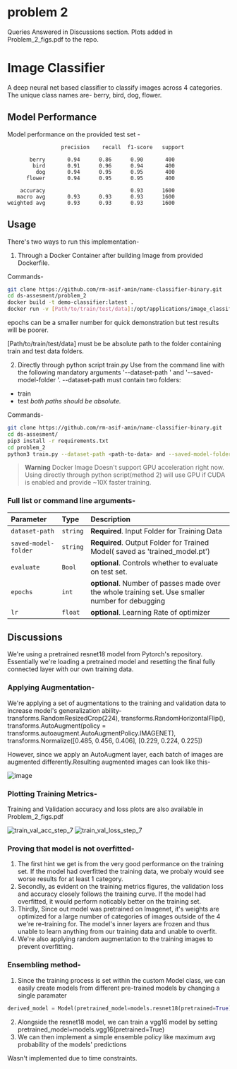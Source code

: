 # problem 2 
Queries Answered in Discussions section. Plots added in Problem_2_figs.pdf to the repo.


# Image Classifier
A deep neural net based classifier to classify images across 4 categories. The unique class names are- berry, bird, dog, flower. 

## Model Performance
Model performance on the provided test set -

```
                 precision    recall  f1-score   support

       berry       0.94      0.86      0.90       400
        bird       0.91      0.96      0.94       400
         dog       0.94      0.95      0.95       400
      flower       0.94      0.95      0.95       400

    accuracy                           0.93      1600
   macro avg       0.93      0.93      0.93      1600
weighted avg       0.93      0.93      0.93      1600
```

## Usage

There's two ways to run this implementation-

1. Through a Docker Container after building Image from provided Dockerfile.

Commands-
```bash
git clone https://github.com/rm-asif-amin/name-classifier-binary.git
cd ds-assesment/problem_2
docker build -t demo-classifier:latest .  
docker run -v [Path/to/train/test/data]:/opt/applications/image_classifier/dataset --memory=4g --shm-size=4g demo-classifier:latest -epochs 5
```
epochs can be a smaller number for quick demonstration but test results will be poorer.

[Path/to/train/test/data] must be be absolute path to the folder containing train and test data folders.

2. Directly through python script train.py
Use from the command line with the following mandatory arguments '--dataset-path <path-to-data>' and '--saved-model-folder <path-to-model-destination>'. 
--dataset-path must contain two folders:
 - train
 - test
*both paths should be absolute.*

Commands-
```bash
git clone https://github.com/rm-asif-amin/name-classifier-binary.git
cd ds-assesment/
pip3 install -r requirements.txt
cd problem_2
python3 train.py --dataset-path <path-to-data> and --saved-model-folder <path-to-model-destination>
```
  

> **Warning**
>Docker Image Doesn't support GPU acceleration right now.
>Using directly through python script(method 2) will use GPU if CUDA is enabled and provide ~10X faster training.
 


### Full list or command line arguments-


| Parameter | Type     | Description                       |
| :-------- | :------- | :-------------------------------- |
| `dataset-path` | `string` | **Required**. Input Folder for Training Data|
| `saved-model-folder` | `string` | **Required**. Output Folder for Trained Model( saved as 'trained_model.pt') |
| `evaluate` | `Bool` | **optional**. Controls whether to evaluate on test set. |
| `epochs` | `int` | **optional**. Number of passes made over the whole training set. Use smaller number for debugging     |
| `lr` | `float` | **optional**. Learning Rate of optimizer                                |

## Discussions
We're using a pretrained resnet18 model from Pytorch's repository. Essentially we're loading a pretrained model and resetting the final fully connected layer with our own training data.
       
### Applying Augmentation-
We're applying a set of augmentations to the training and validation data to increase model's generalization ability-
            transforms.RandomResizedCrop(224),
            transforms.RandomHorizontalFlip(),
            transforms.AutoAugment(policy = transforms.autoaugment.AutoAugmentPolicy.IMAGENET),
            transforms.Normalize([0.485, 0.456, 0.406], [0.229, 0.224, 0.225])

However, since we apply an AutoAugment layer, each batch of images are augmented differently.Resulting augmented images can look like this-
       
![image](https://user-images.githubusercontent.com/50940878/208778896-2097de34-0807-41fe-a8ea-6037b73fb7b8.png)

       
### Plotting Training Metrics-
Training and Validation accuracy and loss plots are also available in Problem_2_figs.pdf 
       
![train_val_acc_step_7](https://user-images.githubusercontent.com/50940878/208777186-4a3c6a36-3463-408f-96fd-53e91c91718e.png)
![train_val_loss_step_7](https://user-images.githubusercontent.com/50940878/208777190-27ad002d-9ad1-4d50-b204-da092baf121f.png)

### Proving that model is not overfitted-
1. The first hint we get is from the very good performance on the training set. If the model had overfitted the training data, we probaly would see worse results for at least 1 category.
2. Secondly, as evident on the training metrics figures, the validation loss and accuracy closely follows the training curve. If the model had overfitted, it would perform noticably better on the training set.
3. Thirdly, Since out model was pretrained on Imagenet, it's weights are optimized for a large number of categories of images outside of the 4 we're re-training for. The model's inner layers are frozen and thus unable to learn anything from our training data and unable to overfit.
4. We're also applying random augmentation to the training images to prevent overfitting.
       
### Ensembling method-
1. Since the training process is set within the custom Model class, we can easily create models from different pre-trained models by changing a single paramater 
```python
derived_model = Model(pretrained_model=models.resnet18(pretrained=True),device=device)
```
2. Alongside the resnet18 model, we can train a vgg16 model by setting pretrained_model=models.vgg16(pretrained=True)
3. We can then implement a simple ensemble policy like maximum avg probability of the models' predictions
       
Wasn't implemented due to time constraints.
